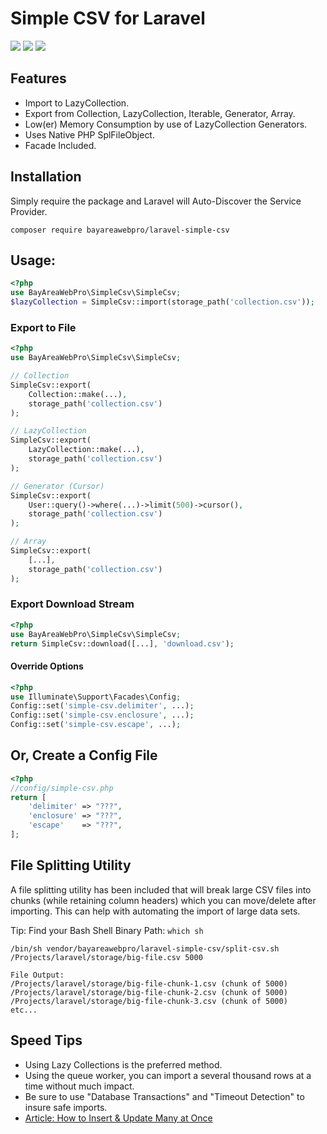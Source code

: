 # Simple CSV for Laravel

![](https://github.com/bayareawebpro/simple-csv/workflows/tests/badge.svg)
![](https://img.shields.io/badge/License-MIT-success.svg)
![](https://img.shields.io/badge/Version-2.0-blue.svg)

## Features
- Import to LazyCollection.
- Export from Collection, LazyCollection, Iterable, Generator, Array.
- Low(er) Memory Consumption by use of LazyCollection Generators.
- Uses Native PHP SplFileObject.
- Facade Included.

## Installation
Simply require the package and Laravel will Auto-Discover the Service Provider.
```
composer require bayareawebpro/laravel-simple-csv
```

## Usage:

```php
<?php
use BayAreaWebPro\SimpleCsv\SimpleCsv;
$lazyCollection = SimpleCsv::import(storage_path('collection.csv'));
```

### Export to File
```php
<?php
use BayAreaWebPro\SimpleCsv\SimpleCsv;

// Collection
SimpleCsv::export(
    Collection::make(...),
    storage_path('collection.csv')
);

// LazyCollection
SimpleCsv::export(
    LazyCollection::make(...),
    storage_path('collection.csv')
);

// Generator (Cursor)
SimpleCsv::export(
    User::query()->where(...)->limit(500)->cursor(),
    storage_path('collection.csv')
);

// Array
SimpleCsv::export(
    [...],
    storage_path('collection.csv')
);
```

### Export Download Stream

```php
<?php
use BayAreaWebPro\SimpleCsv\SimpleCsv;
return SimpleCsv::download([...], 'download.csv');
```

#### Override Options
```php
<?php
use Illuminate\Support\Facades\Config;
Config::set('simple-csv.delimiter', ...);
Config::set('simple-csv.enclosure', ...);
Config::set('simple-csv.escape', ...);
```

## Or, Create a Config File
```php
<?php
//config/simple-csv.php
return [
    'delimiter' => "???",
    'enclosure' => "???",
    'escape'    => "???",
];
```

## File Splitting Utility
A file splitting utility has been included that will break large CSV files into chunks 
(while retaining column headers) which you can move/delete after importing. 
This can help with automating the import of large data sets.

Tip: Find your Bash Shell Binary Path: `which sh`

```
/bin/sh vendor/bayareawebpro/laravel-simple-csv/split-csv.sh /Projects/laravel/storage/big-file.csv 5000

File Output:
/Projects/laravel/storage/big-file-chunk-1.csv (chunk of 5000)
/Projects/laravel/storage/big-file-chunk-2.csv (chunk of 5000)
/Projects/laravel/storage/big-file-chunk-3.csv (chunk of 5000)
etc...
```

## Speed Tips
- Using Lazy Collections is the preferred method.
- Using the queue worker, you can import a several thousand rows at a time without much impact.
- Be sure to use "Database Transactions" and "Timeout Detection" to insure safe imports.
- [Article: How to Insert & Update Many at Once](https://medium.com/@danielalvidrez/laravel-query-builder-macros-fe176d34135e)